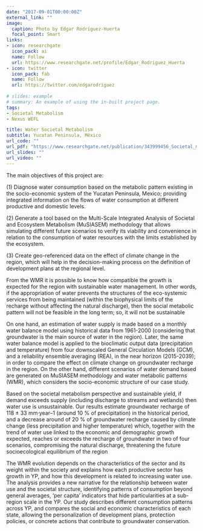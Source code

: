 ```yaml
---
date: "2017-09-01T00:00:00Z"
external_link: ""
image:
  caption: Photo by Edgar Rodríguez-Huerta
  focal_point: Smart
links:
- icon: researchgate
  icon_pack: ai
  name: Follow
  url: https://www.researchgate.net/profile/Edgar_Rodriguez_Huerta
- icon: twitter
  icon_pack: fab
  name: Follow
  url: https://twitter.com/edgarodriguez
  
# slides: example
# summary: An example of using the in-built project page.
tags:
- Societal Metabolism
- Nexus WEFL

title: Water Societal Metabolism
subtitle: Yucatan Peninsula, México
url_code: ""
url_pdf: "https://www.researchgate.net/publication/343999456_Societal_metabolism_focused_on_water_management_Application_of_the_MuSIASEM_tool_in_Yucatan_Peninsula_Mexico"
url_slides: ""
url_video: ""
---
```


The main objectives of this project are:

(1)	Diagnose water consumption based on the metabolic pattern existing in the socio-economic system of the Yucatan Peninsula, Mexico; providing integrated information on the flows of water consumption at different productive and domestic levels.

(2)	Generate a tool based on the Multi-Scale Integrated Analysis of Societal and Ecosystem Metabolism (MuSIASEM) methodology that allows simulating different future scenarios to verify its viability and convenience in relation to the consumption of water resources with the limits established by the ecosystem.

(3)	Create geo-referenced data on the effect of climate change in the region, which will help in the decision-making process on the definition of development plans at the regional level.

From the WMR it is possible to know how compatible the growth is expected for the region with sustainable water management. In other words, if the appropriation of water prevents the structures of the eco-systemic services from being maintained (within the biophysical limits of the recharge without affecting the natural discharge), then the social metabolic pattern will not be feasible in the long term; so, it will not be sustainable

On one hand, an estimation of water supply is made based on a monthly water balance model using historical data from 1961-2000 (considering that groundwater is the main source of water in the region). Later, the same water balance model is applied to the bioclimatic output data (precipitation and temperature) from four downscaled General Circulation Models (GCM), and a reliability ensemble averaging (REA), in the near horizon (2015-2039); in order to compare the effect on climate change on groundwater recharge in the region. On the other hand, different scenarios of water demand based are generated on MuSIASEM methodology and water metabolic patterns (WMR), which considers the socio-economic structure of our case study.

Based on the societal metabolism perspective and sustainable yield, if demand exceeds supply (including discharge to streams and wetlands) then water use is unsustainable. Our results estimate groundwater recharge of 118 ± 33 mm·year–1 (around 10 % of precipitation) in the historical period, and a decrease around of 20 % of groundwater recharge caused by climate change (less precipitation and higher temperature) which, together with the trend of water use linked to the economic and demographic growth expected, reaches or exceeds the recharge of groundwater in two of four scenarios, compromising the natural discharge, threatening the future socioecological equilibrium of the region

The WMR evolution depends on the characteristics of the sector and its weight within the society and explains how each productive sector has growth in YP, and how this development is related to increasing water use. The analysis provides a new narrative for the relationship between water use and the societal structure, identifying patterns of consumption beyond general averages, ‘per capita’ indicators that hide particularities at a sub-region scale in the YP. Our study describes different consumption patterns across YP, and compares the social and economic characteristics of each state, allowing the personalization of development plans, protection policies, or concrete actions that contribute to groundwater conservation.